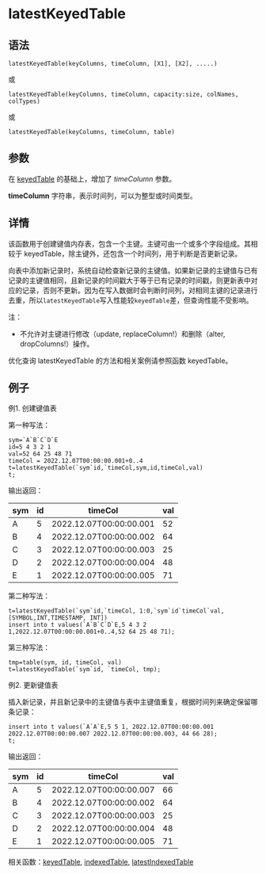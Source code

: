 # latestKeyedTable

## 语法

`latestKeyedTable(keyColumns, timeColumn, [X1], [X2], .....)`

或

`latestKeyedTable(keyColumns, timeColumn, capacity:size, colNames,
colTypes)`

或

`latestKeyedTable(keyColumns, timeColumn, table)`

## 参数

在 [keyedTable](../k/keyedTable.md) 的基础上，增加了
*timeColumn* 参数。

**timeColumn** 字符串，表示时间列，可以为整型或时间类型。

## 详情

该函数用于创建键值内存表，包含一个主键。主键可由一个或多个字段组成。其相较于 keyedTable，除主键外，还包含一个时间列，用于判断是否更新记录。

向表中添加新记录时，系统自动检查新记录的主键值。如果新记录的主键值与已有记录的主键值相同，且新记录的时间戳大于等于已有记录的时间戳，则更新表中对应的记录，否则不更新。因为在写入数据时会判断时间列，对相同主键的记录进行去重，所以`latestKeyedTable`写入性能较`keyedTable`差，但查询性能不受影响。

注：

* 不允许对主键进行修改（update, replaceColumn!）和删除（alter,
  dropColumns!）操作。

优化查询 latestKeyedTable 的方法和相关案例请参照函数 keyedTable。

## 例子

例1. 创建键值表

第一种写法：

```
sym=`A`B`C`D`E
id=5 4 3 2 1
val=52 64 25 48 71
timeCol = 2022.12.07T00:00:00.001+0..4
t=latestKeyedTable(`sym`id,`timeCol,sym,id,timeCol,val)
t;
```

输出返回：

| sym | id | timeCol | val |
| --- | --- | --- | --- |
| A | 5 | 2022.12.07T00:00:00.001 | 52 |
| B | 4 | 2022.12.07T00:00:00.002 | 64 |
| C | 3 | 2022.12.07T00:00:00.003 | 25 |
| D | 2 | 2022.12.07T00:00:00.004 | 48 |
| E | 1 | 2022.12.07T00:00:00.005 | 71 |

第二种写法：

```
t=latestKeyedTable(`sym`id,`timeCol, 1:0,`sym`id`timeCol`val,[SYMBOL,INT,TIMESTAMP, INT])
insert into t values(`A`B`C`D`E,5 4 3 2 1,2022.12.07T00:00:00.001+0..4,52 64 25 48 71);
```

第三种写法：

```
tmp=table(sym, id, timeCol, val)
t=latestKeyedTable(`sym`id, `timeCol, tmp);
```

例2. 更新键值表

插入新记录，并且新记录中的主键值与表中主键值重复，根据时间列来确定保留哪条记录：

```
insert into t values(`A`A`E,5 5 1, 2022.12.07T00:00:00.001 2022.12.07T00:00:00.007 2022.12.07T00:00:00.003, 44 66 28);
t;
```

输出返回：

| sym | id | timeCol | val |
| --- | --- | --- | --- |
| A | 5 | 2022.12.07T00:00:00.007 | 66 |
| B | 4 | 2022.12.07T00:00:00.002 | 64 |
| C | 3 | 2022.12.07T00:00:00.003 | 25 |
| D | 2 | 2022.12.07T00:00:00.004 | 48 |
| E | 1 | 2022.12.07T00:00:00.005 | 71 |

相关函数：[keyedTable](../k/keyedTable.md), [indexedTable](../i/indexedTable.md), [latestIndexedTable](latestIndexedTable.md)


